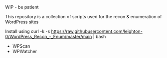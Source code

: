 WIP - be patient

This repository is a collection of scripts used for the recon & enumeration of WordPress sites

Install using curl -k -s https://raw.githubusercontent.com/leighton-0/WordPress_Recon_-_Enum/master/main | bash

* WPScan
* WPWatcher
